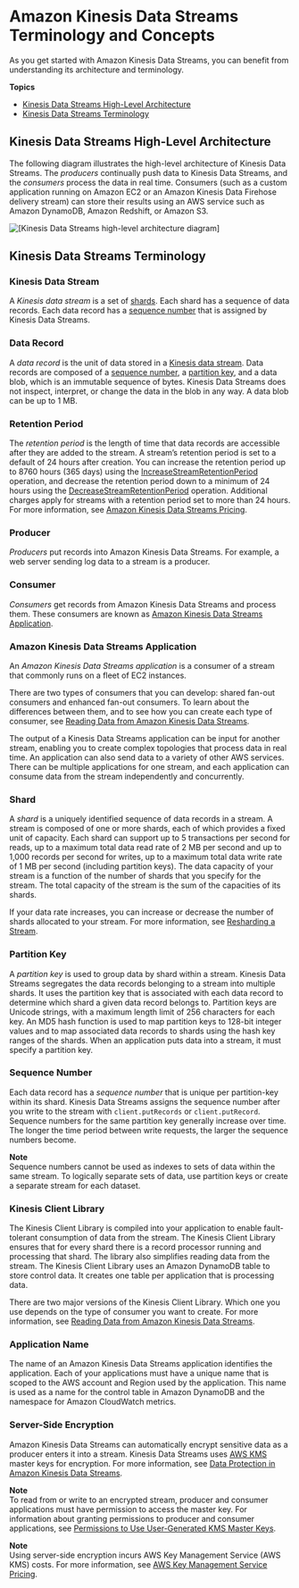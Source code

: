 # Amazon Kinesis Data Streams Terminology and Concepts<a name="key-concepts"></a>

As you get started with Amazon Kinesis Data Streams, you can benefit from understanding its architecture and terminology\.

**Topics**
+ [Kinesis Data Streams High\-Level Architecture](#high-level-architecture)
+ [Kinesis Data Streams Terminology](#terminology)

## Kinesis Data Streams High\-Level Architecture<a name="high-level-architecture"></a>

The following diagram illustrates the high\-level architecture of Kinesis Data Streams\. The *producers* continually push data to Kinesis Data Streams, and the *consumers* process the data in real time\. Consumers \(such as a custom application running on Amazon EC2 or an Amazon Kinesis Data Firehose delivery stream\) can store their results using an AWS service such as Amazon DynamoDB, Amazon Redshift, or Amazon S3\. 

![\[Kinesis Data Streams high-level architecture diagram\]](http://docs.aws.amazon.com/streams/latest/dev/images/architecture.png)

## Kinesis Data Streams Terminology<a name="terminology"></a>

### Kinesis Data Stream<a name="stream"></a>

A *Kinesis data stream* is a set of [shards](#shard)\. Each shard has a sequence of data records\. Each data record has a [sequence number](#sequence-number) that is assigned by Kinesis Data Streams\. 

### Data Record<a name="data-record"></a>

A *data record* is the unit of data stored in a [Kinesis data stream](#stream)\. Data records are composed of a [sequence number](#sequence-number), a [partition key](#partition-key), and a data blob, which is an immutable sequence of bytes\. Kinesis Data Streams does not inspect, interpret, or change the data in the blob in any way\. A data blob can be up to 1 MB\.

### Retention Period<a name="retention"></a>

The *retention period* is the length of time that data records are accessible after they are added to the stream\. A stream’s retention period is set to a default of 24 hours after creation\. You can increase the retention period up to 8760 hours \(365 days\) using the [IncreaseStreamRetentionPeriod](https://docs.aws.amazon.com/kinesis/latest/APIReference/API_IncreaseStreamRetentionPeriod.html) operation, and decrease the retention period down to a minimum of 24 hours using the [DecreaseStreamRetentionPeriod](https://docs.aws.amazon.com/kinesis/latest/APIReference/API_DecreaseStreamRetentionPeriod.html) operation\. Additional charges apply for streams with a retention period set to more than 24 hours\. For more information, see [Amazon Kinesis Data Streams Pricing](https://aws.amazon.com/kinesis/pricing/)\.

### Producer<a name="producers"></a>

*Producers* put records into Amazon Kinesis Data Streams\. For example, a web server sending log data to a stream is a producer\.

### Consumer<a name="consumers"></a>

*Consumers* get records from Amazon Kinesis Data Streams and process them\. These consumers are known as [Amazon Kinesis Data Streams Application](#enabled-application)\.

### Amazon Kinesis Data Streams Application<a name="enabled-application"></a>

An *Amazon Kinesis Data Streams application* is a consumer of a stream that commonly runs on a fleet of EC2 instances\.

There are two types of consumers that you can develop: shared fan\-out consumers and enhanced fan\-out consumers\. To learn about the differences between them, and to see how you can create each type of consumer, see [Reading Data from Amazon Kinesis Data Streams](building-consumers.md)\.

The output of a Kinesis Data Streams application can be input for another stream, enabling you to create complex topologies that process data in real time\. An application can also send data to a variety of other AWS services\. There can be multiple applications for one stream, and each application can consume data from the stream independently and concurrently\.

### Shard<a name="shard"></a>

A *shard* is a uniquely identified sequence of data records in a stream\. A stream is composed of one or more shards, each of which provides a fixed unit of capacity\. Each shard can support up to 5 transactions per second for reads, up to a maximum total data read rate of 2 MB per second and up to 1,000 records per second for writes, up to a maximum total data write rate of 1 MB per second \(including partition keys\)\. The data capacity of your stream is a function of the number of shards that you specify for the stream\. The total capacity of the stream is the sum of the capacities of its shards\.

If your data rate increases, you can increase or decrease the number of shards allocated to your stream\. For more information, see [Resharding a Stream](kinesis-using-sdk-java-resharding.md)\.

### Partition Key<a name="partition-key"></a>

A *partition key* is used to group data by shard within a stream\. Kinesis Data Streams segregates the data records belonging to a stream into multiple shards\. It uses the partition key that is associated with each data record to determine which shard a given data record belongs to\. Partition keys are Unicode strings, with a maximum length limit of 256 characters for each key\. An MD5 hash function is used to map partition keys to 128\-bit integer values and to map associated data records to shards using the hash key ranges of the shards\. When an application puts data into a stream, it must specify a partition key\. 

### Sequence Number<a name="sequence-number"></a>

Each data record has a *sequence number* that is unique per partition\-key within its shard\. Kinesis Data Streams assigns the sequence number after you write to the stream with `client.putRecords` or `client.putRecord`\. Sequence numbers for the same partition key generally increase over time\. The longer the time period between write requests, the larger the sequence numbers become\.

**Note**  
Sequence numbers cannot be used as indexes to sets of data within the same stream\. To logically separate sets of data, use partition keys or create a separate stream for each dataset\.

### Kinesis Client Library<a name="client-library"></a>

The Kinesis Client Library is compiled into your application to enable fault\-tolerant consumption of data from the stream\. The Kinesis Client Library ensures that for every shard there is a record processor running and processing that shard\. The library also simplifies reading data from the stream\. The Kinesis Client Library uses an Amazon DynamoDB table to store control data\. It creates one table per application that is processing data\.

There are two major versions of the Kinesis Client Library\. Which one you use depends on the type of consumer you want to create\. For more information, see [Reading Data from Amazon Kinesis Data Streams](building-consumers.md)\. 

### Application Name<a name="application-name"></a>

The name of an Amazon Kinesis Data Streams application identifies the application\. Each of your applications must have a unique name that is scoped to the AWS account and Region used by the application\. This name is used as a name for the control table in Amazon DynamoDB and the namespace for Amazon CloudWatch metrics\. 

### Server\-Side Encryption<a name="server-side-encryption-concept"></a>

Amazon Kinesis Data Streams can automatically encrypt sensitive data as a producer enters it into a stream\. Kinesis Data Streams uses [AWS KMS](https://docs.aws.amazon.com/kms/latest/developerguide/) master keys for encryption\. For more information, see [Data Protection in Amazon Kinesis Data Streams](server-side-encryption.md)\.

**Note**  
To read from or write to an encrypted stream, producer and consumer applications must have permission to access the master key\. For information about granting permissions to producer and consumer applications, see [Permissions to Use User\-Generated KMS Master Keys](permissions-user-key-KMS.md)\.

**Note**  
Using server\-side encryption incurs AWS Key Management Service \(AWS KMS\) costs\. For more information, see [AWS Key Management Service Pricing](http://aws.amazon.com/kms/pricing)\.